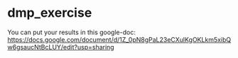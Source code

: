 # dmp_exercise

You can put your results in this google-doc:
https://docs.google.com/document/d/1Z_0pN8gPaL23eCXulKgOKLkm5xibQw6gsaucNtBcLUY/edit?usp=sharing
